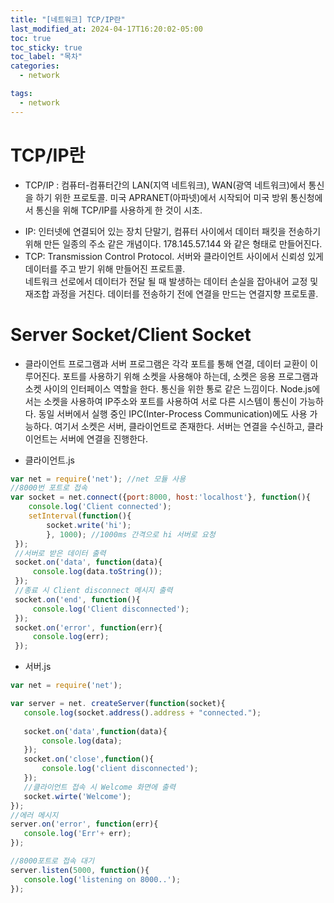 ```yaml
---
title: "[네트워크] TCP/IP란"
last_modified_at: 2024-04-17T16:20:02-05:00
toc: true
toc_sticky: true
toc_label: "목차"
categories:
  - network

tags:
  - network
---
```


# TCP/IP란    
+ TCP/IP : 컴퓨터-컴퓨터간의 LAN(지역 네트워크), WAN(광역 네트워크)에서 통신을 하기 위한 프로토콜.
미국 APRANET(아파넷)에서 시작되어 미국 방위 통신청에서 통신을 위해 TCP/IP를 사용하게 한 것이 시초.     
* IP: 인터넷에 연결되어 있는 장치 단말기, 컴퓨터 사이에서 데이터 패킷을 전송하기 위해 만든 일종의 주소 같은 개념이다.
178.145.57.144 와 같은 형태로 만들어진다. 
* TCP: Transmission Control Protocol. 서버와 클라이언트 사이에서 신뢰성 있게 데이터를 주고 받기 위해 만들어진 프로트콜.    
네트워크 선로에서 데이터가 전달 될 때 발생하는 데이터 손실을 잡아내어 교정 및 재조합 과정을 거친다. 데이터를 전송하기 전에 연결을 만드는 연결지향 프로토콜.     

# Server Socket/Client Socket
+ 클라이언트 프로그램과 서버 프로그램은 각각 포트를 통해 연결, 데이터 교환이 이루어진다. 포트를 사용하기 위해 소켓을 사용해야 하는데, 
소켓은 응용 프로그램과 소켓 사이의 인터페이스 역할을 한다. 통신을 위한 통로 같은 느낌이다. Node.js에서는 소켓을 사용하여 IP주소와 포트를 사용하여 
서로 다른 시스템이 통신이 가능하다. 동일 서버에서 실행 중인 IPC(Inter-Process Communication)에도 사용 가능하다. 여기서 소켓은 서버, 클라이언트로 존재한다. 
서버는 연결을 수신하고, 클라이언트는 서버에 연결을 진행한다. 

* 클라이언트.js
```javascript
var net = require('net'); //net 모듈 사용
//8000번 포트로 접속 
var socket = net.connect({port:8000, host:'localhost'}, function(){
    console.log('Client connected');
    setInterval(function(){
        socket.write('hi');
        }, 1000); //1000ms 간격으로 hi 서버로 요청
 });
 //서버로 받은 데이터 출력
 socket.on('data', function(data){
     console.log(data.toString());
 });
 //종료 시 Client disconnect 메시지 출력
 socket.on('end', function(){
     console.log('Client disconnected');
 });
 socket.on('error', function(err){
     console.log(err);
 });
 ```





* 서버.js
```javascript
var net = require('net');

var server = net. createServer(function(socket){
   console.log(socket.address().address + "connected.");
    
   socket.on('data',function(data){
       console.log(data);
   });
   socket.on('close',function(){
       console.log('client disconnected');
   });
   //클라이언트 접속 시 Welcome 화면에 출력
   socket.wirte('Welcome');
});
//에러 메시지
server.on('error', function(err){
   console.log('Err'+ err);
});

//8000포트로 접속 대기
server.listen(5000, function(){
   console.log('listening on 8000..');
});
```

